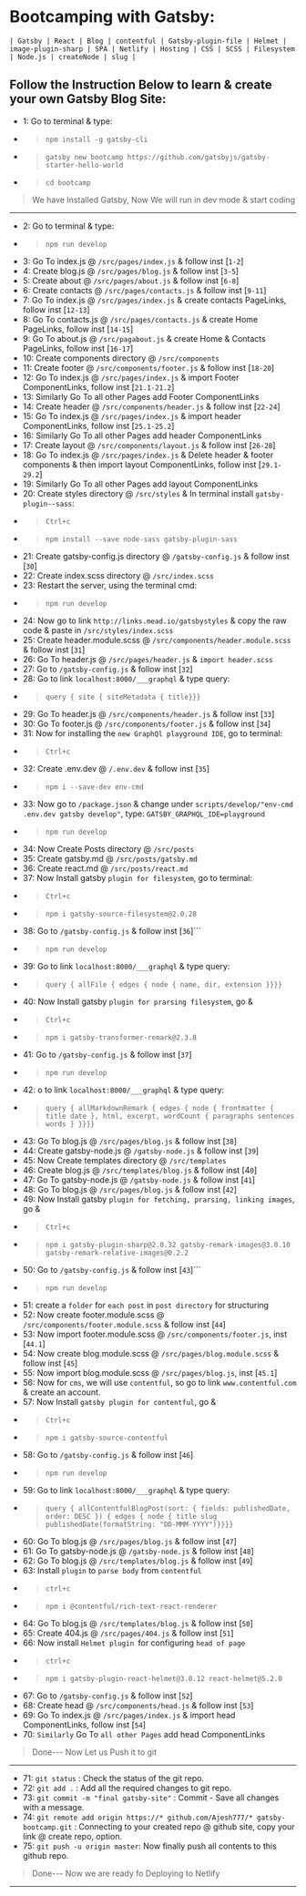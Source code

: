 # Bootcamping with Gatsby: 
```
| Gatsby | React | Blog | contentful | Gatsby-plugin-file | Helmet | image-plugin-sharp | SPA | Netlify | Hosting | CSS | SCSS | Filesystem | Node.js | createNode | slug |
```
## Follow the Instruction Below to learn & create your own Gatsby Blog Site:

* 1: Go to terminal & type:
* >```npm install -g gatsby-cli```
* >```gatsby new bootcamp https://github.com/gatsbyjs/gatsby-starter-hello-world```
* >```cd bootcamp```
>We have Installed Gatsby, Now We will run in dev mode & start coding
---
* 2: Go to terminal & type:
* >```npm run develop```
* 3: Go To index.js @ ```/src/pages/index.js``` & follow inst [```1-2```]
* 4: Create blog.js @ ```/src/pages/blog.js``` & follow inst [```3-5```]
* 5: Create about @ ```/src/pages/about.js``` & follow inst [```6-8```]
* 6: Create contacts @ ```/src/pages/contacts.js``` & follow inst [```9-11```]
* 7: Go To index.js @ ```/src/pages/index.js``` & create contacts PageLinks, follow inst [```12-13```]
* 8: Go To contacts.js @ ```/src/pages/contacts.js``` & create Home PageLinks, follow inst [```14-15```]
* 9: Go To about.js @ ```/src/pagabout.js``` & create Home & Contacts PageLinks, follow inst [```16-17```]
* 10: Create components directory @ ```/src/components```
* 11: Create footer @ ```/src/components/footer.js``` & follow inst [```18-20```]
* 12: Go To index.js @ ```/src/pages/index.js``` & import Footer ComponentLinks, follow inst [```21.1-21.2```]
* 13: Similarly Go To all other Pages add Footer ComponentLinks
* 14: Create header @ ```/src/components/header.js``` & follow inst [```22-24```]
* 15: Go To index.js @ ```/src/pages/index.js``` & import header ComponentLinks, follow inst [```25.1-25.2```]
* 16: Similarly Go To all other Pages add header ComponentLinks
* 17: Create layout @ ```/src/components/layout.js``` & follow inst [```26-28```]
* 18: Go To index.js @ ```/src/pages/index.js``` & Delete header & footer components & then import layout ComponentLinks, follow inst [```29.1-29.2```]
* 19: Similarly Go To all other Pages add layout ComponentLinks
* 20: Create styles directory @ ```/src/styles``` & In terminal install ```gatsby-plugin--sass```:
* >```Ctrl+c```
* >```npm install --save node-sass gatsby-plugin-sass```
* 21: Create gatsby-config.js directory @ ```/gatsby-config.js``` & follow inst [```30```]
* 22: Create index.scss directory @ ```/src/index.scss```
* 23: Restart the server, using the terminal cmd:
* >```npm run develop```
* 24: Now go to link ```http://links.mead.io/gatsbystyles``` & copy the raw code & paste in ```/src/styles/index.scss```
* 25: Create header.module.scss @ ```/src/components/header.module.scss``` & follow inst [```31```]
* 26: Go To header.js @ ```/src/pages/header.js``` & ```import header.scss```
* 27: Go to ```/gatsby-config.js``` & follow inst [```32```]
* 28: Go to link ```localhost:8000/___graphql``` & type query:
* >```query { site { siteMetadata { title}}}```
* 29: Go To header.js @ ```/src/components/header.js``` & follow inst [```33```]
* 30: Go To footer.js @ ```/src/components/footer.js``` & follow inst [```34```]
* 31: Now for installing the ```new GraphQl playground IDE```, go to terminal:
* >```Ctrl+c```
* 32: Create .env.dev @ ```/.env.dev``` & follow inst [```35```]
* >```npm i --save-dev env-cmd```
* 33: Now go to ```/package.json``` & change under ```scripts/develop/"env-cmd .env.dev gatsby develop"```, type: ```GATSBY_GRAPHQL_IDE=playground```
* >```npm run develop```
* 34: Now Create Posts directory @ ```/src/posts```
* 35: Create gatsby.md @ ```/src/posts/gatsby.md```
* 36: Create react.md @ ```/src/posts/react.md```
* 37: Now Install gatsby ```plugin for filesystem```, go to terminal:
* >```Ctrl+c```
* >```npm i gatsby-source-filesystem@2.0.28```
* 38: Go to ```/gatsby-config.js``` & follow inst [```36```]```
* >```npm run develop```
* 39: Go to link ```localhost:8000/___graphql``` & type query:
* >```query { allFile { edges { node { name, dir, extension }}}}```
* 40: Now Install gatsby ```plugin for prarsing filesystem```, go &
* >```Ctrl+c```
* >```npm i gatsby-transformer-remark@2.3.8```
* 41: Go to ```/gatsby-config.js``` & follow inst [```37```]
* >```npm run develop```
* 42: o to link ```localhost:8000/___graphql``` & type query:
* >```query { allMarkdownRemark { edges { node { frontmatter { title date }, html, excerpt, wordCount { paragraphs sentences words } }}}}```
* 43: Go To blog.js @ ```/src/pages/blog.js``` & follow inst [```38```]
* 44: Create gatsby-node.js @ ```/gatsby-node.js``` & follow inst [```39```]
* 45: Now Create templates directory @ ```/src/templates```
* 46: Create blog.js @ ```/src/templates/blog.js``` & follow inst [4```0```]
* 47: Go To gatsby-node.js @ ```/gatsby-node.js``` & follow inst [```41```]
* 48: Go To blog.js @ ```/src/pages/blog.js``` & follow inst [```42```]
* 49: Now Install gatsby ```plugin for fetching, prarsing, linking images```, go &
* >```Ctrl+c```
* >```npm i gatsby-plugin-sharp@2.0.32 gatsby-remark-images@3.0.10 gatsby-remark-relative-images@0.2.2```
* 50: Go to ```/gatsby-config.js``` & follow inst [```43```]```
* >```npm run develop```
* 51: create a ```folder``` for ```each post``` in ```post directory``` for structuring
* 52: Now create footer.module.scss @ ```/src/components/footer.module.scss``` & follow inst [```44```]
* 53: Now import footer.module.scss @ ```/src/components/footer.js```, inst [```44.1```]
* 54: Now create blog.module.scss @ ```/src/pages/blog.module.scss``` & follow inst [```45```]
* 55: Now import blog.module.scss @ ```/src/pages/blog.js```, inst [```45.1```]
* 56: Now for ```cms```, we will use ```contentful```, so go to link ```www.contentful.com``` & create an account.
* 57: Now Install ```gatsby plugin for contentful```, go &
* >```Ctrl+c```
* >```npm i gatsby-source-contentful```
* 58: Go to ```/gatsby-config.js``` & follow inst [```46```]
* >```npm run develop```
* 59: Go to link ```localhost:8000/___graphql``` & type query:
* >```query { allContentfulBlogPost(sort: { fields: publishedDate, order: DESC }) { edges { node { title slug publishedDate(formatString: "DD-MMM-YYYY")}}}}```
* 60: Go To blog.js @ ```/src/pages/blog.js``` & follow inst [```47```]
* 61: Go To gatsby-node.js @ ```/gatsby-node.js``` & follow inst [```48```]
* 62: Go To blog.js @ ```/src/templates/blog.js``` & follow inst [```49```]
* 63: Install ```plugin``` to ```parse body``` from ```contentful```
* >```ctrl+c```
* >```npm i @contentful/rich-text-react-renderer```
* 64: Go To blog.js @ ```/src/templates/blog.js``` & follow inst [```50```]
* 65: Create 404.js @ ```/src/pages/404.js``` & follow inst [```51```]
* 66: Now install ```Helmet plugin ```for configuring ```head of page```
* >```ctrl+c```
* >```npm i gatsby-plugin-react-helmet@3.0.12 react-helmet@5.2.0```
* 67: Go to ```/gatsby-config.js``` & follow inst [```52```]
* 68: Create head @ ```/src/components/head.js``` & follow inst [```53```]
* 69: Go To index.js @ ```/src/pages/index.js``` & import head ComponentLinks, follow inst [```54```]
* 70: ```Similarly``` Go To ```all other Pages``` add head ComponentLinks
>Done--- Now Let us Push it to git
---
* 71: ```git status``` : Check the status of the git repo.
* 72: ```git add .``` : Add all the required changes to git repo.
* 73: ```git commit -m "final gatsby-site"``` : Commit - Save all changes with a message.
* 74: ```git remote add origin https://* github.com/Ajesh777/* gatsby-bootcamp.git``` : Connecting to your created repo @ github site, copy your link @ create repo, option.
* 75: ```git push -u origin master```: Now finally push all contents to this github repo.
>Done--- Now we are ready fo Deploying to Netlify
---